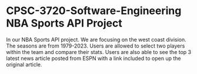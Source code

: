 # CPSC-3720-Software-Engineering NBA Sports API Project

In our NBA Sports API project. We are focusing on the west coast division. The seasons are from 1979-2023. Users are allowed to select two players within the team and compare their stats. Users are also able to see the top 3 latest news article posted from ESPN with a link included to open up the original article.
